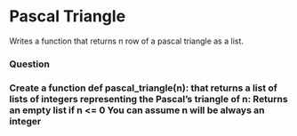# Pascal Triangle
Writes a function that returns n row of a pascal triangle as a list.

<h3>Question<h3>
Create a function def pascal_triangle(n): that returns a list of lists of integers representing the Pascal’s triangle of n:
Returns an empty list if n <= 0
You can assume n will be always an integer
